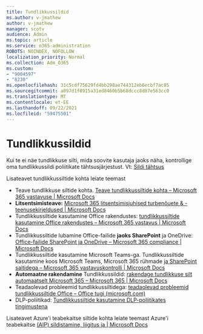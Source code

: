 ```yaml
---
title: Tundlikkussildid
ms.author: v-jmathew
author: v-jmathew
manager: scotv
audience: Admin
ms.topic: article
ms.service: o365-administration
ROBOTS: NOINDEX, NOFOLLOW
localization_priority: Normal
ms.collection: Adm_O365
ms.custom:
- "9004597"
- "8230"
ms.openlocfilehash: 31c5cdf75629fd4bb298ae744312eb6ecbf7ac85
ms.sourcegitcommit: a097d1f8915a31ed8460b5b68dccc8d87e563cc0
ms.translationtype: MT
ms.contentlocale: et-EE
ms.lasthandoff: 09/22/2021
ms.locfileid: "59475501"
---
```

# <a name="sensitivity-labels"></a>Tundlikkussildid

Kui te ei näe tundlikkuse silti, mida soovite kasutaja jaoks näha, kontrollige oma tundlikkussildi poliitikate tähtsusjärjestust. Vt: [Sildi tähtsus](https://docs.microsoft.com/microsoft-365/compliance/sensitivity-labels)

Lisateavet tundlikkussiltide kohta leiate teemast

- Teave tundlikkuse siltide kohta. [Teave tundlikkussiltide kohta – Microsoft 365 vastavuse | Microsoft Docs](https://docs.microsoft.com/microsoft-365/compliance/sensitivity-labels)
- **Litsentsimisteave:** [Microsoft 365 litsentsimisjuhised turbenõuete & - teenusekirjeldused | Microsoft Docs](https://docs.microsoft.com/office365/servicedescriptions/microsoft-365-service-descriptions/microsoft-365-tenantlevel-services-licensing-guidance/microsoft-365-security-compliance-licensing-guidance#information-protection)
- Tundlikkussiltide kasutamine Office rakendustes: [tundlikkussiltide kasutamine Office rakendustes – Microsoft 365 vastavus | Microsoft Docs](https://docs.microsoft.com/microsoft-365/compliance/sensitivity-labels-office-apps)
- Tundlikkussiltide lubamine Office-failide **jaoks SharePoint** ja OneDrive: [Office-failide SharePoint ja OneDrive – Microsoft 365 compliance | Microsoft Docs](https://docs.microsoft.com/microsoft-365/compliance/sensitivity-labels-sharepoint-onedrive-files)
- Tundlikkussiltide kasutamine Microsoft Teams-ga. Tundlikkussiltide kasutamine koos Microsoft Teams, Microsoft 365 rühmade [ja SharePoint saitidega – Microsoft 365 vastavuskontrolli | Microsoft Docs](https://docs.microsoft.com/microsoft-365/compliance/sensitivity-labels-teams-groups-sites)
- **Automaatne rakendamine** Tundlikkussildid: [rakendage tundlikkuse silt automaatselt Microsoft 365 – Microsoft 365 | Microsoft Docs](https://docs.microsoft.com/microsoft-365/compliance/apply-sensitivity-label-automatically)
- Teadaolevad probleemid tundlikkussiltidega: [teadaolevad probleemid tundlikkussiltide Office – Office tugi (microsoft.com)](https://support.microsoft.com/office/known-issues-with-sensitivity-labels-in-office-b169d687-2bbd-4e21-a440-7da1b2743edc)
- DLP-poliitikad: [Tundlikkussiltide kasutamine DLP-poliitikates tingimustena](https://docs.microsoft.com/microsoft-365/compliance/dlp-sensitivity-label-as-condition) 

Lisateavet Azure'i teabekaitse siltide kohta leiate teemast Azure'i teabekaitse [(AIP) sildistamine, liigitus ja | Microsoft Docs](https://docs.microsoft.com/azure/information-protection/aip-classification-and-protection)
